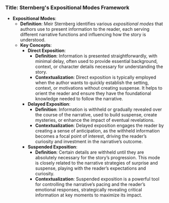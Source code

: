 ### Title: **Sternberg's Expositional Modes Framework**
- **Expositional Modes**:
  - **Definition**: Meir Sternberg identifies various *expositional modes* that authors use to present information to the reader, each serving different narrative functions and influencing how the story is understood.
  - **Key Concepts**:
    - **Direct Exposition**:
      - **Definition**: Information is presented straightforwardly, with minimal delay, often used to provide essential background, context, or character details necessary for understanding the story.
      - **Contextualization**: Direct exposition is typically employed when the author wants to quickly establish the setting, context, or motivations without creating suspense. It helps to orient the reader and ensure they have the foundational knowledge needed to follow the narrative.
    - **Delayed Exposition**:
      - **Definition**: Information is withheld or gradually revealed over the course of the narrative, used to build suspense, create mysteries, or enhance the impact of eventual revelations.
      - **Contextualization**: Delayed exposition engages the reader by creating a sense of anticipation, as the withheld information becomes a focal point of interest, driving the reader’s curiosity and investment in the narrative’s outcome.
    - **Suspended Exposition**:
      - **Definition**: Certain details are withheld until they are absolutely necessary for the story’s progression. This mode is closely related to the narrative strategies of surprise and suspense, playing with the reader’s expectations and curiosity.
      - **Contextualization**: Suspended exposition is a powerful tool for controlling the narrative’s pacing and the reader’s emotional responses, strategically revealing critical information at key moments to maximize its impact.